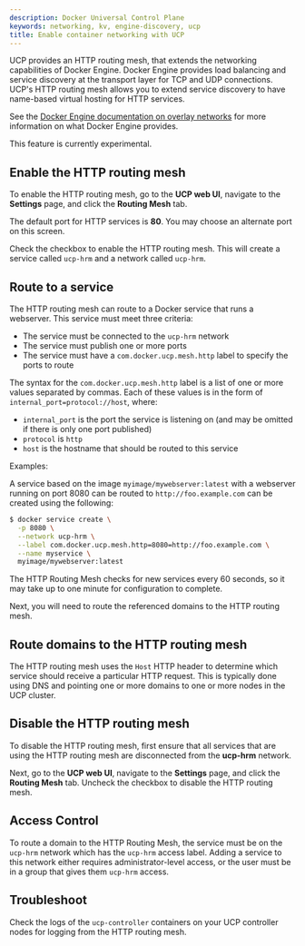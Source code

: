 ```yaml
---
description: Docker Universal Control Plane
keywords: networking, kv, engine-discovery, ucp
title: Enable container networking with UCP
---
```


UCP provides an HTTP routing mesh, that extends the networking capabilities
of Docker Engine. Docker Engine provides load balancing and service discovery
at the transport layer for TCP and UDP connections. UCP's HTTP routing mesh
allows you to extend service discovery to have name-based virtual hosting for
HTTP services.

See the
[Docker Engine documentation on overlay networks](/engine/swarm/networking.md)
for more information on what Docker Engine provides.

This feature is currently experimental.

## Enable the HTTP routing mesh

To enable the HTTP routing mesh, go to the **UCP web UI**, navigate to the
**Settings** page, and click the **Routing Mesh** tab.

<!-- todo: add screenshot -->

The default port for HTTP services is **80**. You may choose an alternate port
on this screen.

Check the checkbox to enable the HTTP routing mesh. This will create a service
called `ucp-hrm` and a network called `ucp-hrm`.

## Route to a service

The HTTP routing mesh can route to a Docker service that runs a webserver.
This service must meet three criteria:

* The service must be connected to the `ucp-hrm` network
* The service must publish one or more ports
* The service must have a `com.docker.ucp.mesh.http` label to specify the ports
to route

The syntax for the `com.docker.ucp.mesh.http` label is a list of one or more
values separated by commas. Each of these values is in the form of
`internal_port=protocol://host`, where:

* `internal_port` is the port the service is listening on (and may be omitted
if there is only one port published)
* `protocol` is `http`
* `host` is the hostname that should be routed to this service

Examples:

A service based on the image `myimage/mywebserver:latest` with a webserver running on port
8080 can be routed to `http://foo.example.com` can be created using the
following:

```sh
$ docker service create \
  -p 8080 \
  --network ucp-hrm \
  --label com.docker.ucp.mesh.http=8080=http://foo.example.com \
  --name myservice \
  myimage/mywebserver:latest
```

The HTTP Routing Mesh checks for new services every 60 seconds, so it may take
up to one minute for configuration to complete.

Next, you will need to route the referenced domains to the HTTP routing mesh.

## Route domains to the HTTP routing mesh

The HTTP routing mesh uses the `Host` HTTP header to determine which service
should receive a particular HTTP request. This is typically done using DNS and
pointing one or more domains to one or more nodes in the UCP cluster.

## Disable the HTTP routing mesh

To disable the HTTP routing mesh, first ensure that all services that are using
the HTTP routing mesh are disconnected from the **ucp-hrm** network.

Next, go to the **UCP web UI**, navigate to the **Settings** page, and click
the **Routing Mesh** tab. Uncheck the checkbox to disable the HTTP routing mesh.

## Access Control

To route a domain to the HTTP Routing Mesh, the service must be on the
`ucp-hrm` network which has the `ucp-hrm` access label. Adding a service to
this network either requires administrator-level access, or the user must be in
a group that gives them `ucp-hrm` access.

## Troubleshoot

Check the logs of the `ucp-controller` containers on your UCP controller nodes
for logging from the HTTP routing mesh.
